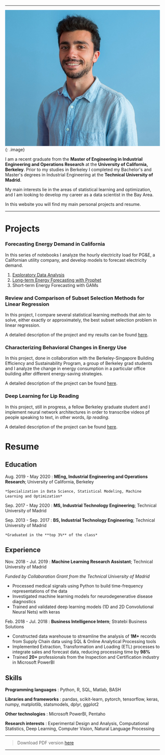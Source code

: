 ***

![Miguel](/personal_photo.jpg){: .image}

I am a recent graduate from the <b>Master of Engineering in Industrial Engineering and Operations Research</b> at the <b>University of California, Berkeley</b>.
Prior to my studies in Berkeley I completed my Bachelor's and Master's degrees in Industrial Engineering at the <b>Technical University of Madrid</b>.

My main interests lie in the areas of statistical learning and optimization, and I am looking to develop my career as a data scientist in the Bay Area.

In this website you will find my main personal projects and resume.


***


Projects
============

### Forecasting Energy Demand in California

In this series of notebooks I analyze the hourly electricity load for PG&E, a Californian utility company, and develop models to forecast electricity demand.

1. [Exploratory Data Analysis](1_CaliforniaEnergyDemandEDA.html)
2. [Long-term Energy Forecasting with Prophet](2_LoadForecastingWithProphet.html)
3. Short-term Energy Forecasting with GAMs

### Review and Comparison of Subset Selection Methods for Linear Regression

In this project, I compare several statistical learning methods that aim to solve, either exactly or approximately, the best subset selection problem in linear regression.

A detailed description of the project and my results can be found [here](subset-selection.md).

### Characterizing Behavioral Changes in Energy Use

In this project, done in collaboration with the Berkeley-Singapore Building Efficiency and Sustainability Program, a group of Berkeley grad students and I analyze the change in energy consumption in a particular office building after different energy-saving strategies.

A detailed description of the project can be found [here](energy-saving.md).

### Deep Learning for Lip Reading

In this project, still in progress, a fellow Berkeley graduate student and I implement neural network architectures in order to transcribe videos pf people speaking to text, in other words, *lip reading*.

A detailed description of the project can be found [here](lip-reading.md).


Resume
============

Education
---------

Aug. 2019 - May 2020
:   **MEng, Industrial Engineering and Operations Research**; University of California, Berkeley

    *Specialization in Data Science, Statistical Modeling, Machine Learning and Optimization*

Sep. 2017 - May 2020
:   **MS, Industrial Technology Engineering**; Technical University of Madrid
    


Sep. 2013 - Sep. 2017
:   **BS, Industrial Technology Engineering**; Technical University of Madrid

    *Graduated in the **top 3%** of the class*

Experience
----------

Nov. 2018 - Jul. 2019
:   **Machine Learning Research Assistant**; Technical University of Madrid

*Funded by Collaboration Grant from the Technical University of Madrid*

* Processed medical signals using Python to build time-frequency representations of the data
* Investigated machine learning models for neurodegenerative disease diagnostics
* Trained and validated deep learning models (1D and 2D Convolutional Neural Nets) with keras


Feb. 2018 - Jul. 2018
:   **Business Intelligence Intern**; Stratebi Business Solutions

* Constructed data warehouse to streamline the analysis of **1M+** records from Supply Chain data using SQL & Online Analytical Processing tools
* Implemented Extraction, Transformation and Loading (ETL) processes to integrate sales and forecast data, reducing processing time by **98%**
* Trained **20+** professionals from the Inspection and Certification industry in Microsoft PowerBI

Skills
--------------------

**Programming languages**
:   Python, R, SQL, Matlab, BASH

**Libraries and frameworks**
:   pandas, scikit-learn, pytorch, tensorflow, keras, numpy, matplotlib, statsmodels, dplyr, ggplot2

**Other technologies**
:   Microsoft PowerBI, Pentaho

**Research interests**
:   Experimental Design and Analysis, Computational Statistics, Deep Learning, Computer Vision, Natural Language Processing

----

>  Download PDF version [here](resume_website.pdf)

----
